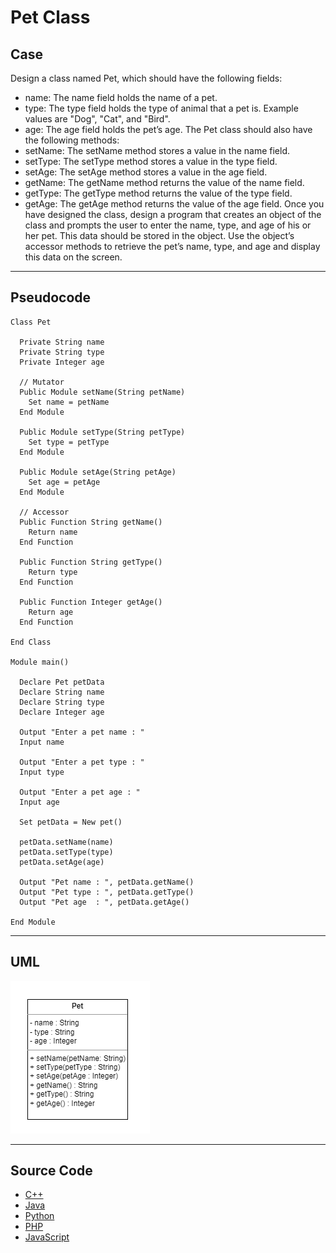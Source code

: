 # Pet Class

## Case

Design a class named Pet, which should have the following fields:

- name: The name field holds the name of a pet.
- type: The type field holds the type of animal that a pet is. Example values are "Dog", "Cat", and "Bird".
- age: The age field holds the pet’s age.
  The Pet class should also have the following methods:
- setName: The setName method stores a value in the name field.
- setType: The setType method stores a value in the type field.
- setAge: The setAge method stores a value in the age field.
- getName: The getName method returns the value of the name field.
- getType: The getType method returns the value of the type field.
- getAge: The getAge method returns the value of the age field.
  Once you have designed the class, design a program that creates an object of the class and prompts the user to enter the name, type, and age of his or her pet.
  This data should be stored in the object. Use the object’s accessor methods to retrieve the pet’s name, type, and age and display this data on the screen.

<hr>

## Pseudocode

```
Class Pet

  Private String name
  Private String type
  Private Integer age

  // Mutator
  Public Module setName(String petName)
    Set name = petName
  End Module

  Public Module setType(String petType)
    Set type = petType
  End Module

  Public Module setAge(String petAge)
    Set age = petAge
  End Module

  // Accessor
  Public Function String getName()
    Return name
  End Function

  Public Function String getType()
    Return type
  End Function

  Public Function Integer getAge()
    Return age
  End Function

End Class

Module main()

  Declare Pet petData
  Declare String name
  Declare String type
  Declare Integer age

  Output "Enter a pet name : "
  Input name

  Output "Enter a pet type : "
  Input type

  Output "Enter a pet age : "
  Input age

  Set petData = New pet()

  petData.setName(name)
  petData.setType(type)
  petData.setAge(age)

  Output "Pet name : ", petData.getName()
  Output "Pet type : ", petData.getType()
  Output "Pet age  : ", petData.getAge()

End Module

```

<hr>

## UML

<img src="Pet class - UML.png"  >

<hr>

## Source Code

- [C++](petClass.cpp)
- [Java](.java)
- [Python](.py)
- [PHP](.php)
- [JavaScript](.js)
